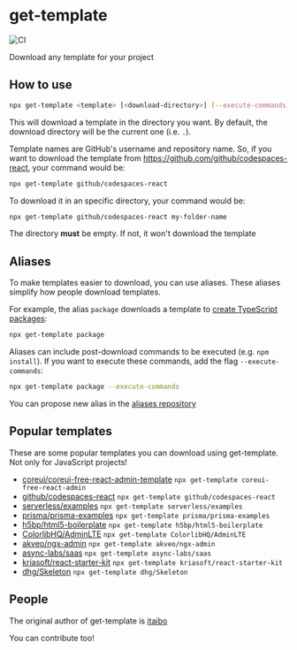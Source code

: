 # get-template
![CI](https://github.com/get-template/get-template/actions/workflows/ci.yml/badge.svg)

Download any template for your project

## How to use
````sh
npx get-template <template> [<download-directory>] [--execute-commands]
````

This will download a template in the directory you want. By default, the download directory will be the current one (i.e. `.`).

Template names are GitHub's username and repository name. So, if you want to download the template from https://github.com/github/codespaces-react, your command would be:

````sh
npx get-template github/codespaces-react
````

To download it in an specific directory, your command would be:
````sh
npx get-template github/codespaces-react my-folder-name
````

The directory **must** be empty. If not, it won't download the template

## Aliases
To make templates easier to download, you can use aliases. These aliases simplify how people download templates.

For example, the alias `package` downloads a template to [create TypeScript packages](https://github.com/itaibo/package-template):

````sh
npx get-template package
````

Aliases can include post-download commands to be executed (e.g. `npm install`). If you want to execute these commands, add the flag `--execute-commands`:

````sh
npx get-template package --execute-commands
````

You can propose new alias in the [aliases repository](https://github.com/get-template/aliases)

## Popular templates
These are some popular templates you can download using get-template. Not only for JavaScript projects!

- [coreui/coreui-free-react-admin-template](https://github.com/coreui/coreui-free-react-admin-template) `npx get-template coreui-free-react-admin`
- [github/codespaces-react](https://github.com/github/codespaces-react) `npx get-template github/codespaces-react`
- [serverless/examples](https://github.com/serverless/examples) `npx get-template serverless/examples`
- [prisma/prisma-examples](https://github.com/prisma/prisma-examples) `npx get-template prisma/prisma-examples`
- [h5bp/html5-boilerplate](https://github.com/h5bp/html5-boilerplate) `npx get-template h5bp/html5-boilerplate`
- [ColorlibHQ/AdminLTE](https://github.com/ColorlibHQ/AdminLTE) `npx get-template ColorlibHQ/AdminLTE`
- [akveo/ngx-admin](https://github.com/akveo/ngx-admin) `npx get-template akveo/ngx-admin`
- [async-labs/saas](https://github.com/async-labs/saas) `npx get-template async-labs/saas`
- [kriasoft/react-starter-kit](https://github.com/kriasoft/react-starter-kit) `npx get-template kriasoft/react-starter-kit`
- [dhg/Skeleton](https://github.com/dhg/Skeleton) `npx get-template dhg/Skeleton`

## People
The original author of get-template is [itaibo](https://github.com/itaibo)

You can contribute too!
